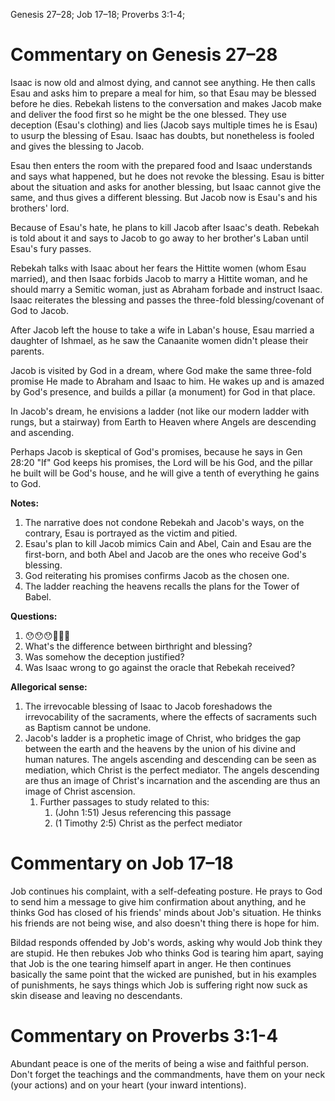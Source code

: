 Genesis 27–28; Job 17–18; Proverbs 3:1-4;
# Commentary on Genesis 27–28

Isaac is now old and almost dying, and cannot see anything. He then calls Esau and asks him to prepare a meal for him, so that Esau may be blessed before he dies. Rebekah listens to the conversation and makes Jacob make and deliver the food first so he might be the one blessed. They use deception (Esau's clothing) and lies (Jacob says multiple times he is Esau) to usurp the blessing of Esau. Isaac has doubts, but nonetheless is fooled and gives the blessing to Jacob.

Esau then enters the room with the prepared food and Isaac understands and says what happened, but he does not revoke the blessing. Esau is bitter about the situation and asks for another blessing, but Isaac cannot give the same, and thus gives a different blessing. But Jacob now is Esau's and his brothers' lord.

Because of Esau's hate, he plans to kill Jacob after Isaac's death. Rebekah is told about it and says to Jacob to go away to her brother's Laban until Esau's fury passes.

Rebekah talks with Isaac about her fears the Hittite women (whom Esau married), and then Isaac forbids Jacob to marry a Hittite woman, and he should marry a Semitic woman, just as Abraham forbade and instruct Isaac. Isaac reiterates the blessing and passes the three-fold blessing/covenant of God to Jacob.

After Jacob left the house to take a wife in Laban's house, Esau married a daughter of Ishmael, as he saw the Canaanite women didn't please their parents.

Jacob is visited by God in a dream, where God make the same three-fold promise He made to Abraham and Isaac to him. He wakes up and is amazed by God's presence, and builds a pillar (a monument) for God in that place.

In Jacob's dream, he envisions a ladder (not like our modern ladder with rungs, but a stairway) from Earth to Heaven where Angels are descending and ascending.

Perhaps Jacob is skeptical of God's promises, because he says in Gen 28:20 "If" God keeps his promises,  the Lord will be his God, and the pillar he built will be God's house, and he will give a tenth of everything he gains to God.

**Notes:**
1. The narrative does not condone Rebekah and Jacob's ways, on the contrary, Esau is portrayed as the victim and pitied. 
2. Esau's plan to kill Jacob mimics Cain and Abel, Cain and Esau are the first-born, and both Abel and Jacob are the ones who receive God's blessing.
3. God reiterating his promises confirms Jacob as the chosen one.
4. The ladder reaching the heavens recalls the plans for the Tower of Babel.

**Questions:**
1. 😯😯😯🤯🤯🤯
2. What's the difference between birthright and blessing?
3. Was somehow the deception justified?
4. Was Isaac wrong to go against the oracle that Rebekah received?

**Allegorical sense:**
1. The irrevocable blessing of Isaac to Jacob foreshadows the irrevocability of the sacraments, where the effects of sacraments such as Baptism cannot be undone.
2. Jacob's ladder is a prophetic image of Christ, who bridges the gap between the earth and the heavens by the union of his divine and human natures. The angels ascending and descending can be seen as mediation, which Christ is the perfect mediator. The angels descending are thus an image of Christ's incarnation and the ascending are thus an image of Christ ascension.
	1. Further passages to study related to this:
		1. (John 1:51) Jesus referencing this passage
		2. (1 Timothy 2:5) Christ as the perfect mediator
# Commentary on Job 17–18

Job continues his complaint, with a self-defeating posture. He prays to God to send him a message to give him confirmation about anything, and he thinks God has closed of his friends' minds about Job's situation. He thinks his friends are not being wise, and also doesn't thing there is hope for him.

Bildad responds offended by Job's words, asking why would Job think they are stupid. He then rebukes Job who thinks God is tearing him apart, saying that Job is the one tearing himself apart in anger. He then continues basically the same point that the wicked are punished, but in his examples of punishments, he says things which Job is suffering right now suck as skin disease and leaving no descendants.
# Commentary on Proverbs 3:1-4

Abundant peace is one of the merits of being a wise and faithful person. Don't forget the teachings and the commandments, have them on your neck (your actions) and on your heart (your inward intentions).